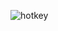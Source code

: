 ![hotkey](https://user-images.githubusercontent.com/47706364/188297267-58b9d64c-8663-488f-8425-e331b27b3d54.png)
